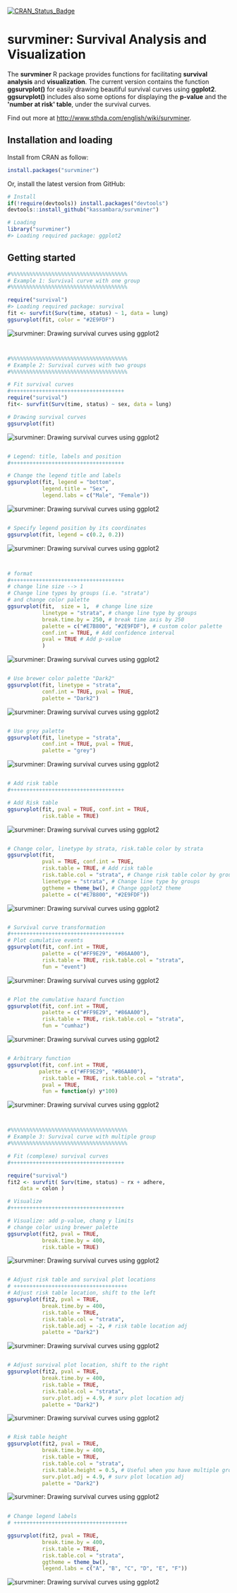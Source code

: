 <!-- README.md is generated from README.Rmd. Please edit that file -->
[![CRAN\_Status\_Badge](http://www.r-pkg.org/badges/version/survminer)](http://cran.r-project.org/package=survminer)

survminer: Survival Analysis and Visualization
==============================================

The **survminer** R package provides functions for facilitating **survival analysis** and **visualization**. The current version contains the function **ggsurvplot()** for easily drawing beautiful survival curves using **ggplot2**. **ggsurvplot()** includes also some options for displaying the **p-value** and the **'number at risk' table**, under the survival curves.

Find out more at <http://www.sthda.com/english/wiki/survminer>.

Installation and loading
------------------------

Install from CRAN as follow:

``` r
install.packages("survminer")
```

Or, install the latest version from GitHub:

``` r
# Install
if(!require(devtools)) install.packages("devtools")
devtools::install_github("kassambara/survminer")
```

``` r
# Loading
library("survminer")
#> Loading required package: ggplot2
```

Getting started
---------------

``` r
#%%%%%%%%%%%%%%%%%%%%%%%%%%%%%%%%%%%%%
# Example 1: Survival curve with one group
#%%%%%%%%%%%%%%%%%%%%%%%%%%%%%%%%%%%%%

require("survival")
#> Loading required package: survival
fit <- survfit(Surv(time, status) ~ 1, data = lung)
ggsurvplot(fit, color = "#2E9FDF")
```

![survminer: Drawing survival curves using ggplot2](README-ggplot2-survival-plot-1.png)

``` r


#%%%%%%%%%%%%%%%%%%%%%%%%%%%%%%%%%%%%%
# Example 2: Survival curves with two groups
#%%%%%%%%%%%%%%%%%%%%%%%%%%%%%%%%%%%%%

# Fit survival curves
#++++++++++++++++++++++++++++++++++++
require("survival")
fit<- survfit(Surv(time, status) ~ sex, data = lung)

# Drawing survival curves
ggsurvplot(fit)
```

![survminer: Drawing survival curves using ggplot2](README-ggplot2-survival-plot-2.png)

``` r

# Legend: title, labels and position
#++++++++++++++++++++++++++++++++++++

# Change the legend title and labels
ggsurvplot(fit, legend = "bottom", 
           legend.title = "Sex",
           legend.labs = c("Male", "Female"))
```

![survminer: Drawing survival curves using ggplot2](README-ggplot2-survival-plot-3.png)

``` r

# Specify legend position by its coordinates
ggsurvplot(fit, legend = c(0.2, 0.2))
```

![survminer: Drawing survival curves using ggplot2](README-ggplot2-survival-plot-4.png)

``` r


# format
#++++++++++++++++++++++++++++++++++++
# change line size --> 1
# Change line types by groups (i.e. "strata")
# and change color palette
ggsurvplot(fit,  size = 1,  # change line size
           linetype = "strata", # change line type by groups
           break.time.by = 250, # break time axis by 250
           palette = c("#E7B800", "#2E9FDF"), # custom color palette
           conf.int = TRUE, # Add confidence interval
           pval = TRUE # Add p-value
           )
```

![survminer: Drawing survival curves using ggplot2](README-ggplot2-survival-plot-5.png)

``` r

# Use brewer color palette "Dark2"
ggsurvplot(fit, linetype = "strata", 
           conf.int = TRUE, pval = TRUE,
           palette = "Dark2")
```

![survminer: Drawing survival curves using ggplot2](README-ggplot2-survival-plot-6.png)

``` r

# Use grey palette
ggsurvplot(fit, linetype = "strata", 
           conf.int = TRUE, pval = TRUE,
           palette = "grey")
```

![survminer: Drawing survival curves using ggplot2](README-ggplot2-survival-plot-7.png)

``` r

# Add risk table
#++++++++++++++++++++++++++++++++++++

# Add Risk table
ggsurvplot(fit, pval = TRUE, conf.int = TRUE,
           risk.table = TRUE)
```

![survminer: Drawing survival curves using ggplot2](README-ggplot2-survival-plot-8.png)

``` r

# Change color, linetype by strata, risk.table color by strata
ggsurvplot(fit, 
           pval = TRUE, conf.int = TRUE,
           risk.table = TRUE, # Add risk table
           risk.table.col = "strata", # Change risk table color by groups
           lienetype = "strata", # Change line type by groups
           ggtheme = theme_bw(), # Change ggplot2 theme
           palette = c("#E7B800", "#2E9FDF"))
```

![survminer: Drawing survival curves using ggplot2](README-ggplot2-survival-plot-9.png)

``` r

# Survival curve transformation
#++++++++++++++++++++++++++++++++++++
# Plot cumulative events
ggsurvplot(fit, conf.int = TRUE,
           palette = c("#FF9E29", "#86AA00"),
           risk.table = TRUE, risk.table.col = "strata",
           fun = "event")
```

![survminer: Drawing survival curves using ggplot2](README-ggplot2-survival-plot-10.png)

``` r

# Plot the cumulative hazard function
ggsurvplot(fit, conf.int = TRUE, 
           palette = c("#FF9E29", "#86AA00"),
           risk.table = TRUE, risk.table.col = "strata",
           fun = "cumhaz")
```

![survminer: Drawing survival curves using ggplot2](README-ggplot2-survival-plot-11.png)

``` r

# Arbitrary function
ggsurvplot(fit, conf.int = TRUE, 
          palette = c("#FF9E29", "#86AA00"),
           risk.table = TRUE, risk.table.col = "strata",
           pval = TRUE,
           fun = function(y) y*100)
```

![survminer: Drawing survival curves using ggplot2](README-ggplot2-survival-plot-12.png)

``` r


#%%%%%%%%%%%%%%%%%%%%%%%%%%%%%%%%%%%%%
# Example 3: Survival curve with multiple group
#%%%%%%%%%%%%%%%%%%%%%%%%%%%%%%%%%%%%%

# Fit (complexe) survival curves
#++++++++++++++++++++++++++++++++++++

require("survival")
fit2 <- survfit( Surv(time, status) ~ rx + adhere,
    data = colon )

# Visualize
#++++++++++++++++++++++++++++++++++++

# Visualize: add p-value, chang y limits
# change color using brewer palette
ggsurvplot(fit2, pval = TRUE, 
           break.time.by = 400,
           risk.table = TRUE)
```

![survminer: Drawing survival curves using ggplot2](README-ggplot2-survival-plot-13.png)

``` r

# Adjust risk table and survival plot locations 
# ++++++++++++++++++++++++++++++++++++
# Adjust risk table location, shift to the left
ggsurvplot(fit2, pval = TRUE,
           break.time.by = 400, 
           risk.table = TRUE,
           risk.table.col = "strata",
           risk.table.adj = -2, # risk table location adj
           palette = "Dark2")
```

![survminer: Drawing survival curves using ggplot2](README-ggplot2-survival-plot-14.png)

``` r

# Adjust survival plot location, shift to the right
ggsurvplot(fit2, pval = TRUE,
           break.time.by = 400, 
           risk.table = TRUE,
           risk.table.col = "strata",
           surv.plot.adj = 4.9, # surv plot location adj
           palette = "Dark2")
```

![survminer: Drawing survival curves using ggplot2](README-ggplot2-survival-plot-15.png)

``` r

# Risk table height
ggsurvplot(fit2, pval = TRUE,
           break.time.by = 400, 
           risk.table = TRUE,
           risk.table.col = "strata",
           risk.table.height = 0.5, # Useful when you have multiple groups
           surv.plot.adj = 4.9, # surv plot location adj
           palette = "Dark2")
```

![survminer: Drawing survival curves using ggplot2](README-ggplot2-survival-plot-16.png)

``` r
  
# Change legend labels
# ++++++++++++++++++++++++++++++++++++

ggsurvplot(fit2, pval = TRUE, 
           break.time.by = 400,
           risk.table = TRUE,
           risk.table.col = "strata",
           ggtheme = theme_bw(),
           legend.labs = c("A", "B", "C", "D", "E", "F"))
```

![survminer: Drawing survival curves using ggplot2](README-ggplot2-survival-plot-17.png)
